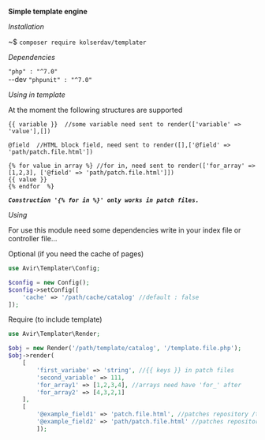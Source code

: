**Simple template engine**  

_Installation_  

~$ `composer require kolserdav/templater`  

_Dependencies_ 
 
`"php" : "^7.0"`  
--dev `"phpunit" : "^7.0"`  
 

_Using in template_

At the moment the following structures are supported

```$xslt
{{ variable }}  //some variable need sent to render(['variable' => 'value'],[])
 
@field  //HTML block field, need sent to render([],['@field' => 'path/patch.file.html'])

{% for value in array %} //for in, need sent to render(['for_array' => [1,2,3], ['@field' => 'path/patch.file.html']])  
{{ value }}
{% endfor  %}
``` 


**_`Construction '{% for in %}' only works in patch files.`_**


_Using_

For use this module need some dependencies write in your index file
or controller file...  
  
Optional (if you need the cache of pages) 

```php
use Avir\Templater\Config;

$config = new Config();
$config->setConfig([
    'cache' => '/path/cache/catalog' //default : false
]);
```
Require (to include template)

```php
use Avir\Templater\Render;

$obj = new Render('/path/template/catalog', '/template.file.php'); 
$obj->render(
    [
        'first_variabe' => 'string', //{{ keys }} in patch files
        'second_variable' => 111,
        'for_array1' => [1,2,3,4], //arrays need have 'for_' after
        'for_array2' => [4,3,2,1]
    ],
    [
        '@example_field1' => 'patch.file.html', //patches repository /template-catalog/views
        '@example_field2' => 'path/patch.file.html' //patches repository /template-catalogviews/path
        ]);
```



